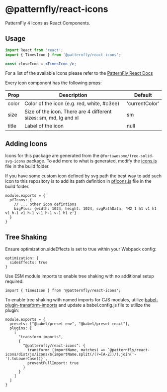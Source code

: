 # @patternfly/react-icons

PatternFly 4 Icons as React Components.

## Usage

```jsx
import React from 'react';
import { TimesIcon } from '@patternfly/react-icons';

const closeIcon = <TimesIcon />;
```

For a list of the available icons please refer to the [PatternFly React Docs](https://patternfly-react.surge.sh/patternfly-4/icons/)

Every icon component has the following props:

| Prop  | Description                                                      | Default        |
| ----- | ---------------------------------------------------------------- | -------------- |
| color | Color of the icon (e.g. red, white, #c3ee)                       | 'currentColor' |
| size  | Size of the icon. There are 4 different sizes: sm, md, lg and xl | sm             |
| title | Label of the icon                                                | null           |

## Adding Icons

Icons for this package are generated from the `@fortawesome/free-solid-svg-icons` package. To add more to what is generated, modify the [icons.js](./build/icons.js) file in the build folder.

If you have some custom icon defined by svg path the best way to add such icon to this repository is to add its path definition in [pfIcons.js](./build/pfIcons.js) file in the build folder.
```JS
module.exports = {
  pfIcons: {
    // ... other icon defintions
    bigPlus: {width: 1024, height: 1024, svgPathData: 'M2 1 h1 v1 h1 v1 h-1 v1 h-1 v-1 h-1 v-1 h1 z'}
  }
}
```

## Tree Shaking

Ensure optimization.sideEffects is set to true within your Webpack config:
```JS
optimization: {
  sideEffects: true
}
```

Use ESM module imports to enable tree shaking with no additional setup required.
```JS
import { TimesIcon } from '@patternfly/react-icons';
```

To enable tree shaking with named imports for CJS modules, utilize [babel-plugin-transform-imports](https://www.npmjs.com/package/babel-plugin-transform-imports) and update a babel.config.js file to utilize the plugin:
```JS
module.exports = {
  presets: ["@babel/preset-env", "@babel/preset-react"],
  plugins: [
    [
      "transform-imports",
      {
        "@patternfly/react-icons": {
          transform: (importName, matches) => `@patternfly/react-icons/dist/js/icons/${importName.split(/(?=[A-Z])/).join('-').toLowerCase()}`,
          preventFullImport: true
        }
      }
    ]
  ]
}
```
